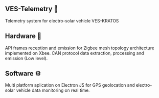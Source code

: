 ## VES-Telemetry 🚀
Telemetry system for electro-solar vehicle VES-KRATOS
## Hardware 🔧
API frames reception and emission for Zigbee mesh topology architecture implemented on Xbee.
CAN protocol data extraction, processing and emission (Low level).
## Software ⚙️
Multi platform aplication on Electron JS for GPS geolocation and electro-solar vehicle data monitoring on real time.
